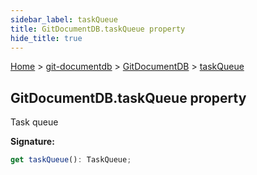 ```yaml
---
sidebar_label: taskQueue
title: GitDocumentDB.taskQueue property
hide_title: true
---
```


[Home](./index.md) &gt; [git-documentdb](./git-documentdb.md) &gt; [GitDocumentDB](./git-documentdb.gitdocumentdb.md) &gt; [taskQueue](./git-documentdb.gitdocumentdb.taskqueue.md)

## GitDocumentDB.taskQueue property

Task queue

<b>Signature:</b>

```typescript
get taskQueue(): TaskQueue;
```
